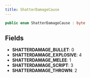 ```yaml
---
title: ShatterDamageCause
---
```


```csharp
public enum ShatterDamageCause : byte
```

## Fields

- **SHATTERDAMAGE_BULLET**: 0
- **SHATTERDAMAGE_EXPLOSIVE**: 4
- **SHATTERDAMAGE_MELEE**: 1
- **SHATTERDAMAGE_SCRIPT**: 3
- **SHATTERDAMAGE_THROWN**: 2

